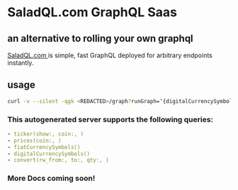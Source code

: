 # SaladQL.com GraphQL Saas
## an alternative to rolling your own graphql

[SaladQL.com ](https://saladql.com) is simple, fast GraphQL deployed
for arbitrary endpoints instantly.

## usage
```bash
curl -v --silent -qgk <REDACTED>/graph?runGraph=‘{digitalCurrencySymbols fiatCurrencySymbols}’
```

### This autogenerated server supports the following queries:
```yaml
- ticker(show:, coin:, )
- prices(coin:, )
- fiatCurrencySymbols()
- digitalCurrencySymbols()
- convert(rw_from:, to:, qty:, )

```


### More Docs coming soon!

